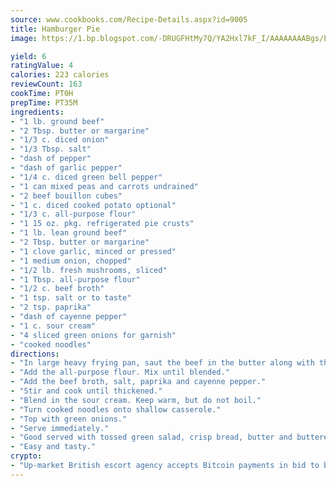 ```yaml
---
source: www.cookbooks.com/Recipe-Details.aspx?id=9005
title: Hamburger Pie
image: https://1.bp.blogspot.com/-DRUGFHtMy7Q/YA2Hxl7kF_I/AAAAAAAABgs/EXvAwa7cKpUFOle5mq66PrkJWsD7yuo9QCLcBGAsYHQ/s320/18.png

yield: 6
ratingValue: 4
calories: 223 calories
reviewCount: 163
cookTime: PT0H
prepTime: PT35M
ingredients:
- "1 lb. ground beef"
- "2 Tbsp. butter or margarine"
- "1/3 c. diced onion"
- "1/3 Tbsp. salt"
- "dash of pepper"
- "dash of garlic pepper"
- "1/4 c. diced green bell pepper"
- "1 can mixed peas and carrots undrained"
- "2 beef bouillon cubes"
- "1 c. diced cooked potato optional"
- "1/3 c. all-purpose flour"
- "1 15 oz. pkg. refrigerated pie crusts"
- "1 lb. lean ground beef"
- "2 Tbsp. butter or margarine"
- "1 clove garlic, minced or pressed"
- "1 medium onion, chopped"
- "1/2 lb. fresh mushrooms, sliced"
- "1 Tbsp. all-purpose flour"
- "1/2 c. beef broth"
- "1 tsp. salt or to taste"
- "2 tsp. paprika"
- "dash of cayenne pepper"
- "1 c. sour cream"
- "4 sliced green onions for garnish"
- "cooked noodles"
directions:
- "In large heavy frying pan, saut the beef in the butter along with the garlic, onions and mushrooms until beef has lost its pinkness and vegetables are tender."
- "Add the all-purpose flour. Mix until blended."
- "Add the beef broth, salt, paprika and cayenne pepper."
- "Stir and cook until thickened."
- "Blend in the sour cream. Keep warm, but do not boil."
- "Turn cooked noodles onto shallow casserole."
- "Top with green onions."
- "Serve immediately."
- "Good served with tossed green salad, crisp bread, butter and buttered mixed vegetables."
- "Easy and tasty."
crypto:
- "Up-market British escort agency accepts Bitcoin payments in bid to boost worker safety and client anonymity."
---
```

